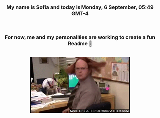 


<div align="center">
<h3 >My name is Sofia and today is Monday, 6 September, 05:49 GMT-4</h3><br>
<h3 >For now, me and my personalities are working to create a fun Readme 👋
</h3><br>
<img src='img/dwight.gif' alt='working...'/>
</div>
